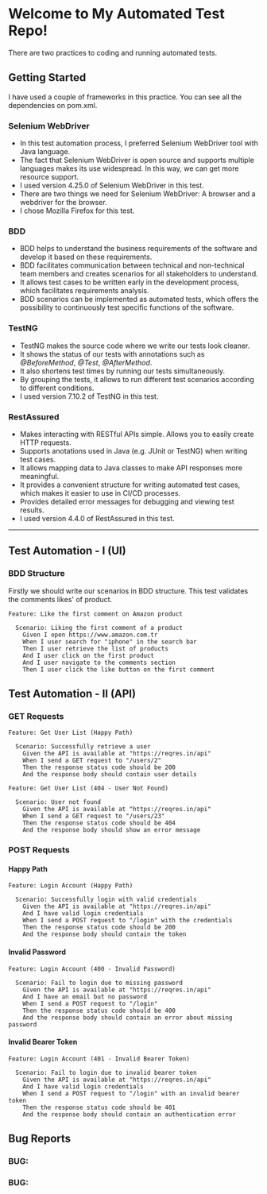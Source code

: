 # Welcome to My Automated Test Repo!
There are two practices to coding and running automated tests. 

## Getting Started
I have used a couple of frameworks in this practice. You can see all the dependencies on pom.xml.

### Selenium WebDriver
- In this test automation process, I preferred Selenium WebDriver tool with Java language.
- The fact that Selenium WebDriver is open source and supports multiple languages makes its use widespread. In this way, we can get more resource support.
- I used version 4.25.0 of Selenium WebDriver in this test.
- There are two things we need for Selenium WebDriver: A browser and a webdriver for the browser.
- I chose Mozilla Firefox for this test.

### BDD
- BDD helps to understand the business requirements of the software and develop it based on these requirements.
- BDD facilitates communication between technical and non-technical team members and creates scenarios for all stakeholders to understand.
- It allows test cases to be written early in the development process, which facilitates requirements analysis.
- BDD scenarios can be implemented as automated tests, which offers the possibility to continuously test specific functions of the software.

### TestNG
- TestNG makes the source code where we write our tests look cleaner.
- It shows the status of our tests with annotations such as _@BeforeMethod_, _@Test_, _@AfterMethod_.
- It also shortens test times by running our tests simultaneously.
- By grouping the tests, it allows to run different test scenarios according to different conditions.
- I used version 7.10.2 of TestNG in this test.

### RestAssured
- Makes interacting with RESTful APIs simple. Allows you to easily create HTTP requests.
- Supports anotations used in Java (e.g. JUnit or TestNG) when writing test cases.
- It allows mapping data to Java classes to make API responses more meaningful.
- It provides a convenient structure for writing automated test cases, which makes it easier to use in CI/CD processes.
- Provides detailed error messages for debugging and viewing test results.
- I used version 4.4.0 of RestAssured in this test.

<hr>

## Test Automation - I (UI)

### BDD Structure
Firstly we should write our scenarios in BDD structure. This test validates the comments likes' of product.
```cucumber
Feature: Like the first comment on Amazon product

  Scenario: Liking the first comment of a product
    Given I open https://www.amazon.com.tr
    When I user search for "iphone" in the search bar
    Then I user retrieve the list of products
    And I user click on the first product
    And I user navigate to the comments section
    Then I user click the like button on the first comment
```

## Test Automation - II (API)
### GET Requests
```cucumber
Feature: Get User List (Happy Path)

  Scenario: Successfully retrieve a user
    Given the API is available at "https://reqres.in/api"
    When I send a GET request to "/users/2"
    Then the response status code should be 200
    And the response body should contain user details
```

```cucumber
Feature: Get User List (404 - User Not Found)

  Scenario: User not found
    Given the API is available at "https://reqres.in/api"
    When I send a GET request to "/users/23"
    Then the response status code should be 404
    And the response body should show an error message
```
### POST Requests
#### Happy Path
```cucumber
Feature: Login Account (Happy Path)

  Scenario: Successfully login with valid credentials
    Given the API is available at "https://reqres.in/api"
    And I have valid login credentials
    When I send a POST request to "/login" with the credentials
    Then the response status code should be 200
    And the response body should contain the token

```
#### Invalid Password
```cucumber
Feature: Login Account (400 - Invalid Password)

  Scenario: Fail to login due to missing password
    Given the API is available at "https://reqres.in/api"
    And I have an email but no password
    When I send a POST request to "/login"
    Then the response status code should be 400
    And the response body should contain an error about missing password

```
#### Invalid Bearer Token
```cucumber
Feature: Login Account (401 - Invalid Bearer Token)

  Scenario: Fail to login due to invalid bearer token
    Given the API is available at "https://reqres.in/api"
    And I have valid login credentials
    When I send a POST request to "/login" with an invalid bearer token
    Then the response status code should be 401
    And the response body should contain an authentication error
```

## Bug Reports

### BUG: 
### BUG: 
